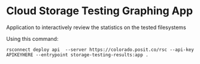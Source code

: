 # Cloud Storage Testing Graphing App
Application to interactively review the statistics on the tested filesystems

Using this command: 

`rsconnect deploy api  --server https://colorado.posit.co/rsc --api-key APIKEYHERE --entrypoint storage-testing-results:app .`